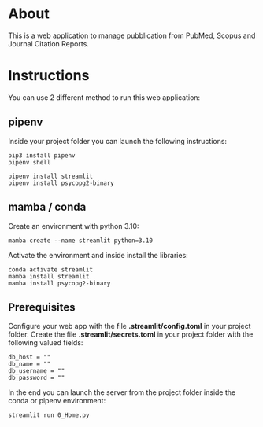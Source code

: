 # About
This is a web application to manage pubblication from PubMed, Scopus and Journal Citation Reports.

# Instructions
You can use 2 different method to run this web application:

## pipenv
Inside your project folder you can launch the following instructions:
```
pip3 install pipenv
pipenv shell

pipenv install streamlit
pipenv install psycopg2-binary
```

## mamba / conda
Create an environment with python 3.10:
```
mamba create --name streamlit python=3.10
```
Activate the environment and inside install the libraries:
```
conda activate streamlit
mamba install streamlit
mamba install psycopg2-binary
```

## Prerequisites 
Configure your web app with the file **.streamlit/config.toml** in your project folder.
Create the file **.streamlit/secrets.toml** in your project folder with the following valued fields:
```
db_host = ""
db_name = ""
db_username = ""
db_password = ""
```
In the end you can launch the server from the project folder inside the conda or pipenv environment:
```
streamlit run 0_Home.py
```
